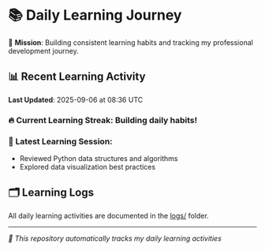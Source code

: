 # 📚 Daily Learning Journey

🎯 **Mission**: Building consistent learning habits and tracking my professional development journey.

## 📊 Recent Learning Activity

**Last Updated**: 2025-09-06 at 08:36 UTC

### 🔥 Current Learning Streak: Building daily habits!

### 📝 Latest Learning Session:
- Reviewed Python data structures and algorithms
- Explored data visualization best practices

## 🗂️ Learning Logs

All daily learning activities are documented in the [logs/](./logs/) folder.

---
*🤖 This repository automatically tracks my daily learning activities*
